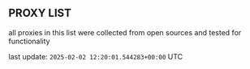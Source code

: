 ## PROXY LIST

all proxies in this list were collected from open sources and tested for functionality

last update: `2025-02-02 12:20:01.544283+00:00` UTC